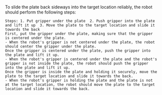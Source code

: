 To slide the plate back sideways into the target location reliably, the robot should perform the following steps:

    Steps: 1. Put gripper under the plate  2. Push gripper into the plate and lift it up  3. Move the plate to the target location and slide it towards the back
    First, put the gripper under the plate, making sure that the gripper is centered under the plate.
    - When the robot's gripper is not centered under the plate, the robot should center the gripper under the plate.
    Once the gripper is centered under the plate, push the gripper into the plate and lift it up.
    - When the robot's gripper is centered under the plate and the robot's gripper is not inside the plate, the robot should push the gripper into the plate and lift it up.
    Once the gripper is inside the plate and holding it securely, move the plate to the target location and slide it towards the back.
    - When the robot's gripper is holding the plate and the plate is not at the target location, the robot should move the plate to the target location and slide it towards the back.